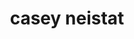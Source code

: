 ---
title: "casey neistat"
id: tag.id
permalink: "/tags/casey%20neistat"
videos: [2250,2369,2370]
---
